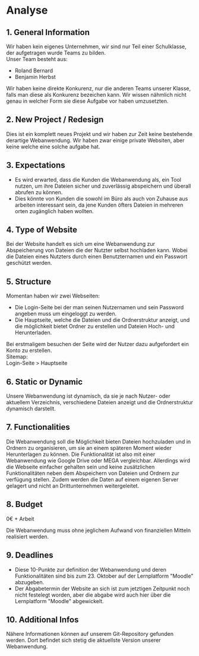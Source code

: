 Analyse
=======

## 1. General Information
Wir haben kein eigenes Unternehmen, wir sind nur Teil einer Schulklasse, der aufgetragen wurde Teams zu bilden. <br>
Unser Team besteht aus:
- Roland Bernard
- Benjamin Herbst<br>

Wir haben keine direkte Konkurenz, nur die anderen Teams unserer Klasse, 
falls man diese als Konkurenz bezeichen kann. Wir wissen nähmlich nicht genau in welcher Form sie diese 
Aufgabe vor haben umzusetzten.

## 2. New Project / Redesign
Dies ist ein komplett neues Projekt und wir haben zur Zeit keine bestehende derartige
Webanwendung. Wir haben zwar einige private Websiten, aber keine welche eine solche aufgabe hat.

## 3. Expectations
- Es wird erwarted, dass die Kunden die Webanwendung als, ein Tool nutzen, um ihre 
Dateien sicher und zuverlässig abspeichern und überall abrufen zu können.
- Dies könnte von Kunden die sowohl im Büro als auch von Zuhause aus arbeiten
interessant sein, da jene Kunden öfters Dateien in mehreren orten zugänglich haben wollten.


## 4. Type of Website
Bei der Website handelt es sich um eine Webanwendung zur Abspeicherung von
Dateien die der Nutzter selbst hochladen kann. Wobei die Dateien eines Nutzters durch einen 
Benutzternamen und ein Passwort geschützt werden. 

## 5. Structure
Momentan haben wir zwei Webseiten: 
- Die Login-Seite bei der man seinen Nutzernamen und sein Password angeben muss um eingeloggt zu werden.
- Die Hauptseite, welche die Dateien und die Ordnerstruktur anzeigt, und die möglichkeit bietet 
Ordner zu erstellen und Dateien Hoch- und Herunterladen.

Bei erstmaligem besuchen der Seite wird der Nutzer dazu aufgefordert ein Konto zu erstellen. <br>
Sitemap: <br>
Login-Seite > Hauptseite

## 6. Static or Dynamic
Unsere Webanwendung ist dynamisch, da sie je nach Nutzer- oder aktuellem Verzeichnis,
verschiedene Dateien anzeigt und die Ordnerstruktur dynamisch darstellt.

## 7. Functionalities
Die Webanwendung soll die Möglichkeit bieten Dateien hochzuladen und in Ordnern
zu organisieren, um sie an einem späteren Moment wieder Herunterlagen zu können.
Die Funktionalität ist also mit einer Webanwendung wie Google Drive oder MEGA
vergleichbar. Allerdings wird die Webseite einfacher gehalten sein und keine
zusätzlichen Funktionalitäten neben dem Abspeichern von Dateien und Ordnern zur
verfügung stellen. Zudem werden die Daten auf einem eigenen Server gelagert und
nicht an Drittunternehmen weitergeleitet.

## 8. Budget
0€ + Arbeit

Die Webanwendung muss ohne jeglichem Aufwand von finanziellen Mitteln realisiert
werden.

## 9. Deadlines
- Diese 10-Punkte zur definition der Webanwendung und deren Funktionalitäten
sind bis zum 23. Oktober auf der Lernplatform "Moodle" abzugeben.
- Der Abgabetermin der Website an sich ist zum jetztigen Zeitpunkt noch nicht
festelegt worden, aber die abgabe wird auch hier über die Lernplatform "Moodle"
abgewickelt.   

## 10. Additional Infos
Nähere Informationen können auf unserem Git-Repository gefunden werden. Dort befindet sich stetig 
die aktuellste Version unserer Webanwendung.
